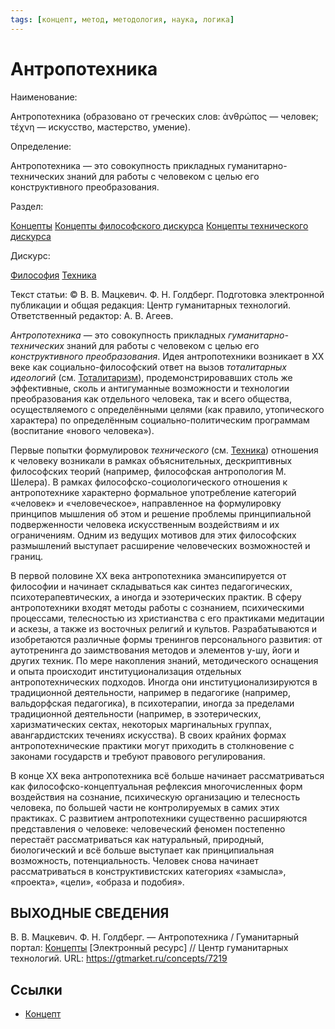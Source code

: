 ```yaml
---
tags: [концепт, метод, методология, наука, логика]
---
```

# Антропотехника

Наименование:

Антропотехника (образовано от греческих слов: ἀνθρώπος — человек; τέχνη — искусство, мастерство, умение).

Определение:

Антропотехника — это совокупность прикладных гуманитарно-технических знаний для работы с человеком с целью его конструктивного преобразования.

Раздел:

[Концепты](https://gtmarket.ru/concepts/)  [Концепты философского дискурса](https://gtmarket.ru/concepts/philosophical-concepts) [Концепты технического дискурса](https://gtmarket.ru/concepts/technical-concepts)

Дискурс:

[Философия](https://gtmarket.ru/concepts/6862) [Техника](https://gtmarket.ru/concepts/6877)

Текст статьи: © В. В. Мацкевич. Ф. Н. Голдберг. Подготовка электронной публикации и общая редакция: Центр гуманитарных технологий. Ответственный редактор: А. В. Агеев.

_Антропотехника_ — это совокупность прикладных _гуманитарно-технических_ знаний для работы с человеком с целью его _конструктивного преобразования_. Идея антропотехники возникает в XX веке как социально-философский ответ на вызов _тоталитарных идеологий_ (см. [Тоталитаризм](https://gtmarket.ru/concepts/7168)), продемонстрировавших столь же эффективные, сколь и антигуманные возможности и технологии преобразования как отдельного человека, так и всего общества, осуществляемого с определёнными целями (как правило, утопического характера) по определённым социально-политическим программам (воспитание «нового человека»).

Первые попытки формулировок _технического_ (см. [Техника](https://gtmarket.ru/concepts/6877)) отношения к человеку возникали в рамках объяснительных, дескриптивных философских теорий (например, философская антропология М. Шелера). В рамках философско-социологического отношения к антропотехнике характерно формальное употребление категорий «человек» и «человеческое», направленное на формулировку принципов мышления об этом и решение проблемы принципиальной подверженности человека искусственным воздействиям и их ограничениям. Одним из ведущих мотивов для этих философских размышлений выступает расширение человеческих возможностей и границ.

В первой половине XX века антропотехника эмансипируется от философии и начинает складываться как синтез педагогических, психотерапевтических, а иногда и эзотерических практик. В сферу антропотехники входят методы работы с сознанием, психическими процессами, телесностью из христианства с его практиками медитации и аскезы, а также из восточных религий и культов. Разрабатываются и изобретаются различные формы тренингов персонального развития: от аутотренинга до заимствования методов и элементов у-шу, йоги и других техник. По мере накопления знаний, методического оснащения и опыта происходит институционализация отдельных антропотехнических подходов. Иногда они институционализируются в традиционной деятельности, например в педагогике (например, вальдорфская педагогика), в психотерапии, иногда за пределами традиционной деятельности (например, в эзотерических, харизматических сектах, некоторых маргинальных группах, авангардистских течениях искусства). В своих крайних формах антропотехнические практики могут приходить в столкновение с законами государств и требуют правового регулирования.

В конце XX века антропотехника всё больше начинает рассматриваться как философско-концептуальная рефлексия многочисленных форм воздействия на сознание, психическую организацию и телесность человека, по большей части не контролируемых в самих этих практиках. С развитием антропотехники существенно расширяются представления о человеке: человеческий феномен постепенно перестаёт рассматриваться как натуральный, природный, биологический и всё больше выступает как принципиальная возможность, потенциальность. Человек снова начинает рассматриваться в конструктивистских категориях «замысла», «проекта», «цели», «образа и подобия».

## ВЫХОДНЫЕ СВЕДЕНИЯ

В. В. Мацкевич. Ф. Н. Голдберг. — Антропотехника / Гуманитарный портал: [Концепты](https://gtmarket.ru/concepts/) [Электронный ресурс] // Центр гуманитарных технологий. URL: <https://gtmarket.ru/concepts/7219>

## Ссылки

* [Концепт](Концепт.md)
